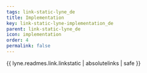 ```yaml
---
tags: link-static-lyne_de
title: Implementation
key: link-static-lyne-implementation_de
parent: link-static-lyne_de
icon: implementation
order: 4
permalink: false  
---
```

{{ lyne.readmes.link.linkstatic | absolutelinks | safe }}


